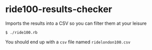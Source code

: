 # ride100-results-checker
Imports the results into a CSV so you can filter them at your leisure

```
$ ./ride100.rb
```

You should end up with a `csv` file named `ridelondon100.csv`

